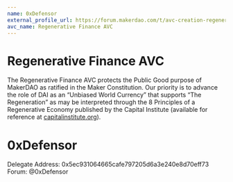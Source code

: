 ```yaml
---
name: 0xDefensor
external_profile_url: https://forum.makerdao.com/t/avc-creation-regenerative-finance-avc/20354
avc_name: Regenerative Finance AVC
---
```


# Regenerative Finance AVC

The Regenerative Finance AVC protects the Public Good purpose of MakerDAO as ratified in the Maker Constitution. Our priority is to advance the role of DAI as an “Unbiased World Currency” that supports “The Regeneration” as may be interpreted through the 8 Principles of a Regenerative Economy published by the Capital Institute (available for reference at [capitalinstitute.org](https://capitalinstitute.org/8-principles-regenerative-economy/)).

# 0xDefensor
Delegate Address: 0x5ec931064665cafe797205d6a3e240e8d70eff73
Forum: @0xDefensor
